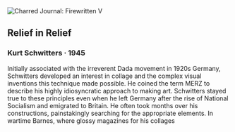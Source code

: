 <div class="artwork-of-the-day">
  <div class="container">
    <div class="img-wrapper">
      <img
        src="https://uploads8.wikiart.org/images/kurt-schwitters/relief-in-relief-1945.jpg!Large.jpg"
        alt="Charred Journal: Firewritten V" />
    </div>
    <div class="artwork-detail">
      <div class="artwork-origin"> 
        <h2 class="artwork-name">Relief in Relief</h2>
        <h3 class="artist">
          Kurt Schwitters
                    ·  1945
        </h3>
      </div>
      <p class="description">
        <span class="artwork-description-text ng-binding" ng-bind-html="viewModel.ArtworkOfTheDay.Description | unsafe">Initially associated with the irreverent Dada movement in 1920s Germany, Schwitters developed an interest in collage and the complex visual inventions this technique made possible. He coined the term MERZ to describe his highly idiosyncratic approach to making art. Schwitters stayed true to these principles even when he left Germany after the rise of National Socialism and emigrated to Britain. He often took months over his constructions, painstakingly searching for the appropriate elements. In wartime Barnes, where glossy magazines for his collages</span>
                        <div class="text-shadow-container" ng-show="showShadow" style=""></div>
      </p>
    </div>
  </div>

</div>
